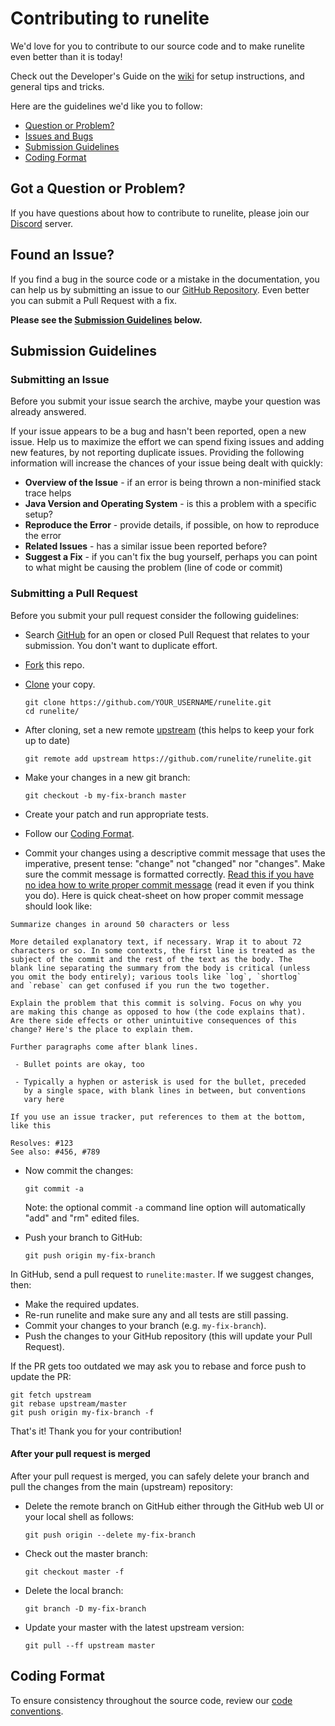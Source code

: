 # Contributing to runelite

We'd love for you to contribute to our source code and to make runelite even better than it is
today!

Check out the Developer's Guide on the [wiki](https://github.com/runelite/runelite/wiki) for setup instructions, and general tips and tricks.

Here are the guidelines we'd like you to follow:

 - [Question or Problem?](#question)
 - [Issues and Bugs](#issue)
 - [Submission Guidelines](#submit)
 - [Coding Format](#format)

## <a name="question"></a> Got a Question or Problem?

If you have questions about how to contribute to runelite, please join our [Discord](https://discord.gg/mePCs8U) server.

## <a name="issue"></a> Found an Issue?

If you find a bug in the source code or a mistake in the documentation, you can help us by
submitting an issue to our [GitHub Repository][github]. Even better you can submit a Pull Request
with a fix.

**Please see the [Submission Guidelines](#submit) below.**

## <a name="submit"></a> Submission Guidelines

### Submitting an Issue
Before you submit your issue search the archive, maybe your question was already answered.

If your issue appears to be a bug and hasn't been reported, open a new issue. Help us to maximize
the effort we can spend fixing issues and adding new features, by not reporting duplicate issues.
Providing the following information will increase the chances of your issue being dealt with
quickly:

* **Overview of the Issue** - if an error is being thrown a non-minified stack trace helps
* **Java Version and Operating System** - is this a problem with a specific setup?
* **Reproduce the Error** - provide details, if possible, on how to reproduce the error
* **Related Issues** - has a similar issue been reported before?
* **Suggest a Fix** - if you can't fix the bug yourself, perhaps you can point to what might be causing the problem (line of code or commit)

### Submitting a Pull Request
Before you submit your pull request consider the following guidelines:

* Search [GitHub](https://github.com/runelite/runelite/pulls) for an open or closed Pull Request
  that relates to your submission. You don't want to duplicate effort.
* [Fork](https://help.github.com/articles/fork-a-repo/) this repo.
* [Clone](https://help.github.com/articles/cloning-a-repository/) your copy.
    ```shell
    git clone https://github.com/YOUR_USERNAME/runelite.git
    cd runelite/
    ```
* After cloning, set a new remote [upstream](https://help.github.com/articles/configuring-a-remote-for-a-fork/) (this helps to keep your fork up to date)
    
    ```shell
    git remote add upstream https://github.com/runelite/runelite.git
    ```

* Make your changes in a new git branch:

    ```shell
    git checkout -b my-fix-branch master
    ```

* Create your patch and run appropriate tests.
* Follow our [Coding Format](#format).
* Commit your changes using a descriptive commit message that uses the imperative, present tense: "change" not "changed" nor "changes".
  Make sure the commit message is formatted correctly. [Read this if you have no idea how to write proper commit message](https://chris.beams.io/posts/git-commit/)
  (read it even if you think you do). Here is quick cheat-sheet on how proper commit message should look like:
 
```$xslt
Summarize changes in around 50 characters or less

More detailed explanatory text, if necessary. Wrap it to about 72
characters or so. In some contexts, the first line is treated as the
subject of the commit and the rest of the text as the body. The
blank line separating the summary from the body is critical (unless
you omit the body entirely); various tools like `log`, `shortlog`
and `rebase` can get confused if you run the two together.

Explain the problem that this commit is solving. Focus on why you
are making this change as opposed to how (the code explains that).
Are there side effects or other unintuitive consequences of this
change? Here's the place to explain them.

Further paragraphs come after blank lines.

 - Bullet points are okay, too

 - Typically a hyphen or asterisk is used for the bullet, preceded
   by a single space, with blank lines in between, but conventions
   vary here

If you use an issue tracker, put references to them at the bottom,
like this

Resolves: #123
See also: #456, #789
```

* Now commit the changes:

    ```shell
    git commit -a
    ```
  Note: the optional commit `-a` command line option will automatically "add" and "rm" edited files.

* Push your branch to GitHub:

    ```shell
    git push origin my-fix-branch
    ```

In GitHub, send a pull request to `runelite:master`.
If we suggest changes, then:

* Make the required updates.
* Re-run runelite and make sure any and all tests are still passing.
* Commit your changes to your branch (e.g. `my-fix-branch`).
* Push the changes to your GitHub repository (this will update your Pull Request).

If the PR gets too outdated we may ask you to rebase and force push to update the PR:

```shell
git fetch upstream
git rebase upstream/master
git push origin my-fix-branch -f
```

That's it! Thank you for your contribution!

#### After your pull request is merged

After your pull request is merged, you can safely delete your branch and pull the changes
from the main (upstream) repository:

* Delete the remote branch on GitHub either through the GitHub web UI or your local shell as follows:

    ```shell
    git push origin --delete my-fix-branch
    ```

* Check out the master branch:

    ```shell
    git checkout master -f
    ```

* Delete the local branch:

    ```shell
    git branch -D my-fix-branch
    ```

* Update your master with the latest upstream version:

    ```shell
    git pull --ff upstream master
    ```

## <a name="format"></a> Coding Format

To ensure consistency throughout the source code, review our [code conventions](https://github.com/runelite/runelite/wiki/Code-Conventions).


[github]: https://github.com/runelite/runelite
[discord]: https://discord.gg/mePCs8U
